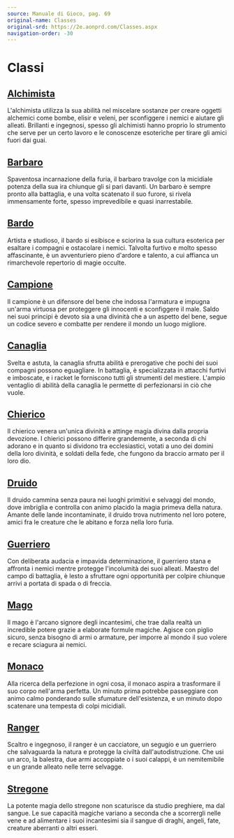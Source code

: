 ```yaml
---
source: Manuale di Gioco, pag. 69
original-name: Classes
original-srd: https://2e.aonprd.com/Classes.aspx
navigation-order: -30
---
```


# Classi

## [Alchimista](/classi/alchimista)

L'alchimista utilizza la sua abilità nel miscelare sostanze per creare oggetti
alchemici come bombe, elisir e veleni, per sconfiggere i nemici e aiutare gli
alleati. Brillanti e ingegnosi, spesso gli alchimisti hanno proprio lo strumento
che serve per un certo lavoro e le conoscenze esoteriche per tirare gli amici
fuori dai guai.

## [Barbaro](/classi/barbaro)

Spaventosa incarnazione della furia, il barbaro travolge con la micidiale
potenza della sua ira chiunque gli si pari davanti. Un barbaro è sempre pronto
alla battaglia, e una volta scatenato il suo furore, si rivela immensamente
forte, spesso imprevedibile e quasi inarrestabile.

## [Bardo](/classi/bardo)

Artista e studioso, il bardo si esibisce e sciorina la sua cultura esoterica per
esaltare i compagni e ostacolare i nemici. Talvolta furtivo e molto spesso
affascinante, è un avventuriero pieno d'ardore e talento, a cui affianca un
rimarchevole repertorio di magie occulte.

## [Campione](/classi/campione)

Il campione è un difensore del bene che indossa l'armatura e impugna un'arma
virtuosa per proteggere gli innocenti e sconfiggere il male. Saldo nei suoi
principi è devoto sia a una divinità che a un aspetto del bene, segue un codice
severo e combatte per rendere il mondo un luogo migliore.

## [Canaglia](/classi/canaglia)

Svelta e astuta, la canaglia sfrutta abilità e prerogative che pochi dei suoi
compagni possono eguagliare. In battaglia, è specializzata in attacchi furtivi e
imboscate, e i racket le forniscono tutti gli strumenti del mestiere. L'ampio
ventaglio di abilità della canaglia le permette di perfezionarsi in ciò che
vuole.

## [Chierico](/classi/chierico)

Il chierico venera un'unica divinità e attinge magia divina dalla propria
devozione. I chierici possono differire grandemente, a seconda di chi adorano e
in quanto si dividono tra ecclesiastici, votati a uno dei domini della loro
divinità, e soldati della fede, che fungono da braccio armato per il loro dio.

## [Druido](/classi/druido)

Il druido cammina senza paura nei luoghi primitivi e selvaggi del mondo, dove
imbriglia e controlla con animo placido la magia primeva della natura. Amante
delle lande incontaminate, il druido trova nutrimento nel loro potere, amici fra
le creature che le abitano e forza nella loro furia.

## [Guerriero](/classi/guerriero)

Con deliberata audacia e impavida determinazione, il guerriero stana e affronta
i nemici mentre protegge l'incolumità dei suoi alleati. Maestro del campo di
battaglia, è lesto a sfruttare ogni opportunità per colpire chiunque arrivi a
portata di spada o di freccia.

## [Mago](/classi/mago)

Il mago è l'arcano signore degli incantesimi, che trae dalla realtà un
incredible potere grazie a elaborate formule magiche. Agisce con piglio sicuro,
senza bisogno di armi o armature, per imporre al mondo il suo volere e recare
sciagura ai nemici.

## [Monaco](/classi/monaco)

Alla ricerca della perfezione in ogni cosa, il monaco aspira a trasformare il
suo corpo nell'arma perfetta. Un minuto prima potrebbe passeggiare con animo
calmo ponderando sulle sfumature dell'esistenza, e un minuto dopo scatenare una
tempesta di colpi micidiali.

## [Ranger](/classi/ranger)

Scaltro e ingegnoso, il ranger è un cacciatore, un segugio e un guerriero che
salvaguarda la natura e protegge la civiltà dall'autodistruzione. Che usi un
arco, la balestra, due armi accoppiate o i suoi calappi, è un nemitemibile e un
grande alleato nelle terre selvagge.

## [Stregone](/classi/stregone)

La potente magia dello stregone non scaturisce da studio preghiere, ma dal
sangue. Le sue capacità magiche variano a seconda che a scorrergli nelle vene e
ad alimentare i suoi incantesimi sia il sangue di draghi, angeli, fate, creature
aberranti o altri esseri.
